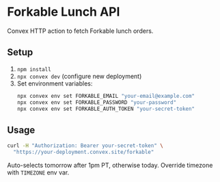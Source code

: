 # Forkable Lunch API

Convex HTTP action to fetch Forkable lunch orders.

## Setup

1. `npm install`
2. `npx convex dev` (configure new deployment)
3. Set environment variables:
   ```bash
   npx convex env set FORKABLE_EMAIL "your-email@example.com"
   npx convex env set FORKABLE_PASSWORD "your-password"
   npx convex env set FORKABLE_AUTH_TOKEN "your-secret-token"
   ```

## Usage

```bash
curl -H "Authorization: Bearer your-secret-token" \
  "https://your-deployment.convex.site/forkable"
```

Auto-selects tomorrow after 1pm PT, otherwise today. Override timezone with `TIMEZONE` env var.
